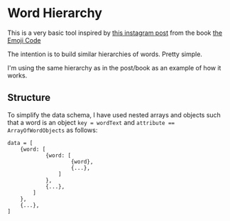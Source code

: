 # Word Hierarchy

This is a very basic tool inspired by [this instagram post](https://www.instagram.com/p/BWxtIxChcB3/) from the book [the Emoji Code](https://www.vyvevans.net/the-emoji-code)

The intention is to build similar hierarchies of words. Pretty simple.

I'm using the same hierarchy as in the post/book as an example of how it works.

## Structure

To simplify the data schema, I have used nested arrays and objects such that a word is an object `key = wordText` and `attribute == ArrayOfWordObjects` as follows:

`````
data = [
	{word: [
			{word: [
					{word},
					{...},
				]
			},
			{...},
		]
	},
	{...},
]
`````